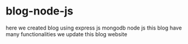 # blog-node-js
here we created blog using express js mongodb node js
this blog have many functionalities
we update this blog website 
